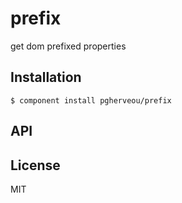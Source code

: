 
# prefix

  get dom prefixed properties

## Installation

    $ component install pgherveou/prefix

## API

   

## License

  MIT
